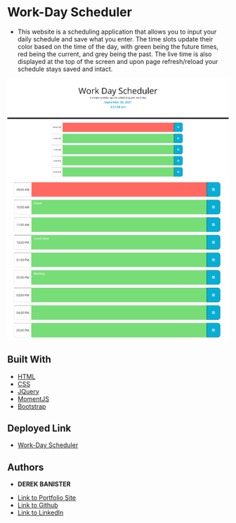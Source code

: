# Work-Day Scheduler

* This website is a scheduling application that allows you to input your daily schedule and save what you enter. The time slots update their color based on the time of the day, with green being the future times, red being the current, and grey being the past. The live time is also displayed at the top of the screen and upon page refresh/reload your schedule stays saved and intact.

![WorkDay1](assets/work1.PNG) 
![WorkDay2](assets/work2.PNG)

## Built With

* [HTML](https://developer.mozilla.org/en-US/docs/Web/HTML)
* [CSS](https://developer.mozilla.org/en-US/docs/Web/CSS)
* [JQuery](https://jquery.com/)
* [MomentJS](https://momentjs.com/)
* [Bootstrap](https://getbootstrap.com/)

## Deployed Link

* [Work-Day Scheduler](https://derekbanister.github.io/work-day-scheduler/)


## Authors

* **DEREK BANISTER** 

- [Link to Portfolio Site](https://derekbanister.github.io/First-Portfolio/)
- [Link to Github](https://github.com/DerekBanister)
- [Link to LinkedIn](https://www.linkedin.com/in/derek-banister/)
